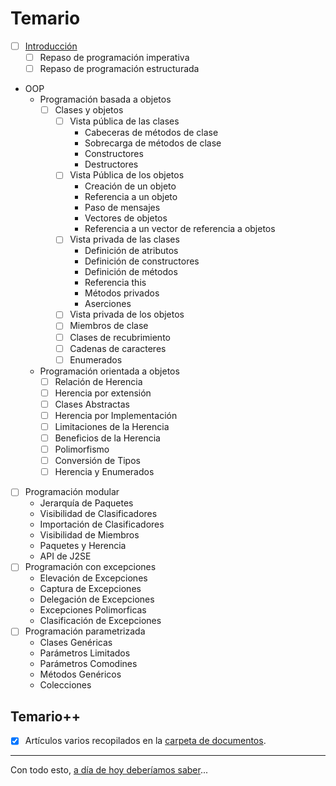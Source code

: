 # Temario

- [ ] [Introducción](introduccion.md)
  - [ ] Repaso de programación imperativa
  - [ ] Repaso de programación estructurada
- OOP
  - Programación basada a objetos
    - [ ] Clases y objetos
      - [ ] Vista pública de las clases
        - Cabeceras de métodos de clase
        - Sobrecarga de métodos de clase
        - Constructores
        - Destructores
      - [ ] Vista Pública de los objetos
        - Creación de un objeto
        - Referencia a un objeto
        - Paso de mensajes
        - Vectores de objetos
        - Referencia a un vector de referencia a objetos
      - [ ] Vista privada de las clases
        - Definición de atributos
        - Definición de constructores
        - Definición de métodos
        - Referencia this
        - Métodos privados
        - Aserciones
      - [ ] Vista privada de los objetos
      - [ ] Miembros de clase
      - [ ] Clases de recubrimiento
      - [ ] Cadenas de caracteres
      - [ ] Enumerados
  - Programación orientada a objetos
    - [ ] Relación de Herencia
    - [ ] Herencia por extensión
    - [ ] Clases Abstractas
    - [ ] Herencia por Implementación
    - [ ] Limitaciones de la Herencia
    - [ ] Beneficios de la Herencia
    - [ ] Polimorfismo
    - [ ] Conversión de Tipos
    - [ ] Herencia y Enumerados
- [ ] Programación modular
  - Jerarquía de Paquetes
  - Visibilidad de Clasificadores
  - Importación de Clasificadores
  - Visibilidad de Miembros
  - Paquetes y Herencia
  - API de J2SE
- [ ] Programación con excepciones
  - Elevación de Excepciones
  - Captura de Excepciones
  - Delegación de Excepciones
  - Excepciones Polimorficas
  - Clasificación de Excepciones
- [ ] Programación parametrizada
  - Clases Genéricas
  - Parámetros Limitados
  - Parámetros Comodines
  - Métodos Genéricos
  - Colecciones

## Temario++

- [x] Artículos varios recopilados en la [carpeta de documentos](/documentos/README.md).

---

Con todo esto, [a día de hoy deberíamos saber](aDiaDeHoy.md)...


